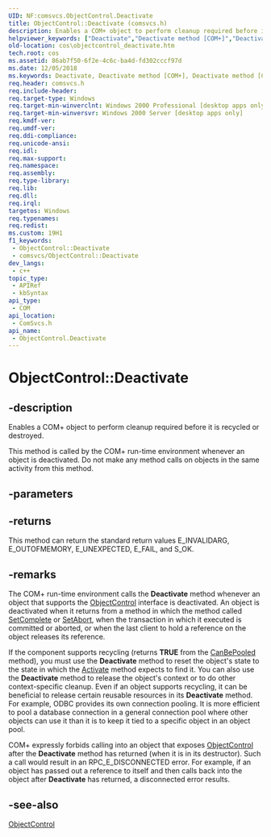 ```yaml
---
UID: NF:comsvcs.ObjectControl.Deactivate
title: ObjectControl::Deactivate (comsvcs.h)
description: Enables a COM+ object to perform cleanup required before it is recycled or destroyed.
helpviewer_keywords: ["Deactivate","Deactivate method [COM+]","Deactivate method [COM+]","ObjectControl interface","ObjectControl interface [COM+]","Deactivate method","ObjectControl.Deactivate","ObjectControl::Deactivate","_cos_ObjectControl_Deactivate","comsvcs/ObjectControl::Deactivate","cos.objectcontrol_deactivate"]
old-location: cos\objectcontrol_deactivate.htm
tech.root: cos
ms.assetid: 86ab7f50-6f2e-4c6c-ba4d-fd302cccf97d
ms.date: 12/05/2018
ms.keywords: Deactivate, Deactivate method [COM+], Deactivate method [COM+],ObjectControl interface, ObjectControl interface [COM+],Deactivate method, ObjectControl.Deactivate, ObjectControl::Deactivate, _cos_ObjectControl_Deactivate, comsvcs/ObjectControl::Deactivate, cos.objectcontrol_deactivate
req.header: comsvcs.h
req.include-header: 
req.target-type: Windows
req.target-min-winverclnt: Windows 2000 Professional [desktop apps only]
req.target-min-winversvr: Windows 2000 Server [desktop apps only]
req.kmdf-ver: 
req.umdf-ver: 
req.ddi-compliance: 
req.unicode-ansi: 
req.idl: 
req.max-support: 
req.namespace: 
req.assembly: 
req.type-library: 
req.lib: 
req.dll: 
req.irql: 
targetos: Windows
req.typenames: 
req.redist: 
ms.custom: 19H1
f1_keywords:
 - ObjectControl::Deactivate
 - comsvcs/ObjectControl::Deactivate
dev_langs:
 - c++
topic_type:
 - APIRef
 - kbSyntax
api_type:
 - COM
api_location:
 - ComSvcs.h
api_name:
 - ObjectControl.Deactivate
---
```


# ObjectControl::Deactivate


## -description

Enables a COM+ object to perform cleanup required before it is recycled or destroyed.

This method is called by the COM+ run-time environment whenever an object is deactivated. Do not make any method calls on objects in the same activity from this method.

## -parameters

## -returns

This method can return the standard return values E_INVALIDARG, E_OUTOFMEMORY, E_UNEXPECTED, E_FAIL, and S_OK.

## -remarks

The COM+ run-time environment calls the <b>Deactivate</b> method whenever an object that supports the <a href="/windows/desktop/api/comsvcs/nn-comsvcs-objectcontrol">ObjectControl</a> interface is deactivated. An object is deactivated when it returns from a method in which the method called <a href="/windows/desktop/api/comsvcs/nf-comsvcs-objectcontext-setcomplete">SetComplete</a> or <a href="/windows/desktop/api/comsvcs/nf-comsvcs-objectcontext-setabort">SetAbort</a>, when the transaction in which it executed is committed or aborted, or when the last client to hold a reference on the object releases its reference.

If the component supports recycling (returns <b>TRUE</b> from the <a href="/windows/desktop/api/comsvcs/nf-comsvcs-objectcontrol-canbepooled">CanBePooled</a> method), you must use the <b>Deactivate</b> method to reset the object's state to the state in which the <a href="/windows/desktop/api/comsvcs/nf-comsvcs-objectcontrol-activate">Activate</a> method expects to find it. You can also use the <b>Deactivate</b> method to release the object's context or to do other context-specific cleanup. Even if an object supports recycling, it can be beneficial to release certain reusable resources in its <b>Deactivate</b> method. For example, ODBC provides its own connection pooling. It is more efficient to pool a database connection in a general connection pool where other objects can use it than it is to keep it tied to a specific object in an object pool.

COM+ expressly forbids calling into an object that exposes <a href="/windows/desktop/api/comsvcs/nn-comsvcs-objectcontrol">ObjectControl</a> after the <b>Deactivate</b> method has returned (when it is in its destructor). Such a call would result in an RPC_E_DISCONNECTED error. For example, if an object has passed out a reference to itself and then calls back into the object after <b>Deactivate</b> has returned, a disconnected error results.

## -see-also

<a href="/windows/desktop/api/comsvcs/nn-comsvcs-objectcontrol">ObjectControl</a>